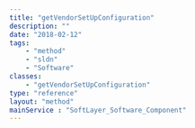```yaml
---
title: "getVendorSetUpConfiguration"
description: ""
date: "2018-02-12"
tags:
    - "method"
    - "sldn"
    - "Software"
classes:
    - "getVendorSetUpConfiguration"
type: "reference"
layout: "method"
mainService : "SoftLayer_Software_Component"
---
```


